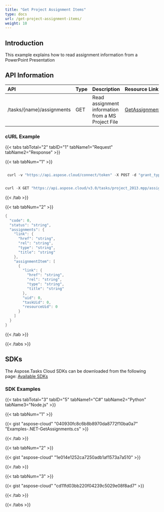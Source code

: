 ```yaml
---
title: "Get Project Assignment Items"
type: docs
url: /get-project-assignment-items/
weight: 10
---
```


## **Introduction**
This example explains how to read assignment information from a PowerPoint Presentation
## **API Information**

|**API**|**Type**|**Description**|**Resource Link**|
| :- | :- | :- | :- |
|/tasks/{name}/assignments|GET|Read assignment information from a MS Project File|[GetAssignments](https://apireference.aspose.cloud/tasks/#/TasksAssignments/GetAssignments)|
### **cURL Example**
{{< tabs tabTotal="2" tabID="1" tabName1="Request" tabName2="Response" >}}

{{< tab tabNum="1" >}}

```java

 curl -v "https://api.aspose.cloud/connect/token" -X POST -d "grant_type=client_credentials&client_id=XXXXX&client_secret=XXXXX" -H "Content-Type: application/x-www-form-urlencoded" -H "Accept: application/json"

```

```java

curl -X GET "https://api.aspose.cloud/v3.0/tasks/project_2013.mpp/assignments" -H "accept: application/json" 

```

{{< /tab >}}

{{< tab tabNum="2" >}}

```java
{
  "code": 0,
  "status": "string",
  "assignments": {
    "link": {
      "href": "string",
      "rel": "string",
      "type": "string",
      "title": "string"
    },
    "assignmentItem": [
      {
        "link": {
          "href": "string",
          "rel": "string",
          "type": "string",
          "title": "string"
        },
        "uid": 0,
        "taskUid": 0,
        "resourceUid": 0
      }
    ]
  }
}

```

{{< /tab >}}

{{< /tabs >}}
## **SDKs**
The Aspose.Tasks Cloud SDKs can be downloaded from the following page: [Available SDKs](/available-sdks/)
### **SDK Examples**
{{< tabs tabTotal="3" tabID="5" tabName1="C#" tabName2="Python" tabName3="Node.js" >}}

{{< tab tabNum="1" >}}

{{< gist "aspose-cloud" "040930fc8c6b8b8970da8772f10ba0a7" "Examples-.NET-GetAssignments.cs" >}}

{{< /tab >}}

{{< tab tabNum="2" >}}

{{< gist "aspose-cloud" "1e014e1252ca7250adb1af1573a7a510" >}}

{{< /tab >}}

{{< tab tabNum="3" >}}

{{< gist "aspose-cloud" "cd11fd03bb220f04239c5029e08f8ad7" >}}

{{< /tab >}}

{{< /tabs >}}

